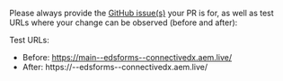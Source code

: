 Please always provide the [GitHub issue(s)](../issues) your PR is for, as well as test URLs where your change can be observed (before and after):

Test URLs:

- Before: https://main--edsforms--connectivedx.aem.live/
- After: https://<branch>--edsforms--connectivedx.aem.live/
